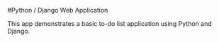 #Python / Django Web Application

This app demonstrates a basic to-do list application using Python and Django. 
